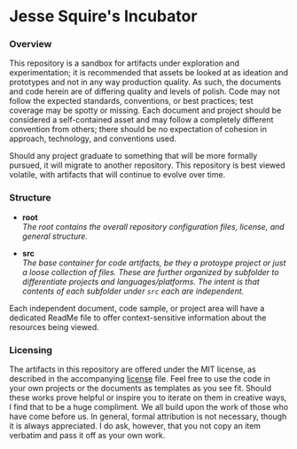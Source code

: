 # Jesse Squire's Incubator #

### Overview ###

This repository is a sandbox for artifacts under exploration and experimentation; it is recommended that assets be looked at as  ideation and prototypes and not in any way production quality.  As such, the documents and code herein are of differing quality and levels of polish.  Code may not follow the expected standards, conventions, or best practices; test coverage may be spotty or missing.  Each document and project should be considered a self-contained asset and may follow a completely different convention from others; there should be no expectation of cohesion in approach, technology, and conventions used.  

Should any project graduate to something that will be more formally pursued, it will migrate to another repository.  This repository is best viewed volatile, with artifacts that will continue to evolve over time.

### Structure ###

* **root**
  <br />_The root contains the overall repository configuration files, license, and general structure._

* **src**
  <br />_The base container for code artifacts, be they a protoype project or just a loose collection of files.  These are further organized by subfolder to differentiate projects and languages/platforms.  The intent is that contents of each subfolder under `src` each are independent._
  
  
Each independent document, code sample, or project area will have a dedicated ReadMe file to offer context-sensitive information about the resources being viewed.
 

### Licensing ###
The artifacts in this repository are offered under the MIT license, as described in the accompanying [license](./LICENSE "license") file.  Feel free to use the code in your own projects or the documents as templates as you see fit.  Should these works prove helpful or inspire you to iterate on them in creative ways, I find that to be a huge compliment.  We all build upon the work of those who have come before us.  In general, formal attribution is not necessary, though it is always appreciated.  I do ask, however, that you not copy an item verbatim and pass it off as your own work.  